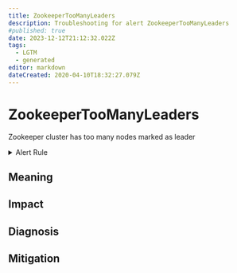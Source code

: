 ```yaml
---
title: ZookeeperTooManyLeaders
description: Troubleshooting for alert ZookeeperTooManyLeaders
#published: true
date: 2023-12-12T21:12:32.022Z
tags: 
  - LGTM
  - generated
editor: markdown
dateCreated: 2020-04-10T18:32:27.079Z
---
```


# ZookeeperTooManyLeaders

Zookeeper cluster has too many nodes marked as leader

<details>
  <summary>Alert Rule</summary>

{{% rule "zookeeper/dabealu-zookeeper-exporter.yml" "ZookeeperTooManyLeaders" %}}

{{% comment %}}

```yaml
alert: ZookeeperTooManyLeaders
expr: sum(zk_server_leader) > 1
for: 0m
labels:
    severity: critical
annotations:
    summary: Zookeeper Too Many Leaders (instance {{ $labels.instance }})
    description: |-
        Zookeeper cluster has too many nodes marked as leader
          VALUE = {{ $value }}
          LABELS = {{ $labels }}
    runbook: https://github.com/srerun/prometheus-alerts/blob/main/content/runbooks/dabealu-zookeeper-exporter/ZookeeperTooManyLeaders.md

```

{{% /comment %}}

</details>


## Meaning
[//]: # "Short paragraph that explains what the alert means"


## Impact
[//]: # "What could / will happen if the alert is not addressed"



## Diagnosis
[//]: # "Steps to take to identify the cause of the problem"



## Mitigation
[//]: # "The steps necessary to resolve the alert"
